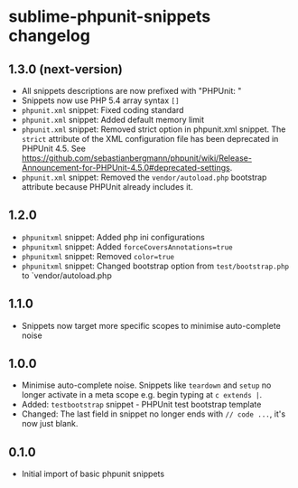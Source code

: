 # sublime-phpunit-snippets changelog

## 1.3.0 (next-version)

* All snippets descriptions are now prefixed with "PHPUnit: "
* Snippets now use PHP 5.4 array syntax `[]`
* `phpunit.xml` snippet: Fixed coding standard
* `phpunit.xml` snippet: Added default memory limit
* `phpunit.xml` snippet: Removed strict option in phpunit.xml snippet. The `strict` attribute of the XML configuration file has been deprecated in PHPUnit 4.5. See https://github.com/sebastianbergmann/phpunit/wiki/Release-Announcement-for-PHPUnit-4.5.0#deprecated-settings.
* `phpunit.xml` snippet:  Removed the `vendor/autoload.php` bootstrap attribute because PHPUnit already includes it.

## 1.2.0

* `phpunitxml` snippet: Added php ini configurations
* `phpunitxml` snippet: Added `forceCoversAnnotations=true`
* `phpunitxml` snippet: Removed `color=true`
* `phpunitxml` snippet: Changed bootstrap option from `test/bootstrap.php` to `vendor/autoload.php 

## 1.1.0

* Snippets now target more specific scopes to minimise auto-complete noise

## 1.0.0

* Minimise auto-complete noise. Snippets like `teardown` and `setup` no longer activate in a meta scope e.g. begin typing at `c extends |`. 
* Added: `testbootstrap` snippet - PHPUnit test bootstrap template
* Changed: The last field in snippet no longer ends with `// code ...`, it's now just blank. 

## 0.1.0

* Initial import of basic phpunit snippets
